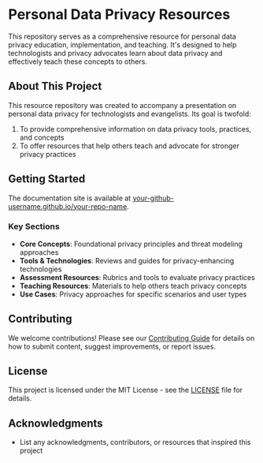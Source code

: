 # Personal Data Privacy Resources

This repository serves as a comprehensive resource for personal data privacy education, implementation, and teaching. It's designed to help technologists and privacy advocates learn about data privacy and effectively teach these concepts to others.

## About This Project

This resource repository was created to accompany a presentation on personal data privacy for technologists and evangelists. Its goal is twofold:

1. To provide comprehensive information on data privacy tools, practices, and concepts
2. To offer resources that help others teach and advocate for stronger privacy practices

## Getting Started

The documentation site is available at [your-github-username.github.io/your-repo-name](https://your-github-username.github.io/your-repo-name).

### Key Sections

- **Core Concepts**: Foundational privacy principles and threat modeling approaches
- **Tools & Technologies**: Reviews and guides for privacy-enhancing technologies
- **Assessment Resources**: Rubrics and tools to evaluate privacy practices
- **Teaching Resources**: Materials to help others teach privacy concepts
- **Use Cases**: Privacy approaches for specific scenarios and user types

## Contributing

We welcome contributions! Please see our [Contributing Guide](CONTRIBUTING.md) for details on how to submit content, suggest improvements, or report issues.

## License

This project is licensed under the MIT License - see the [LICENSE](LICENSE) file for details.

## Acknowledgments

- List any acknowledgments, contributors, or resources that inspired this project